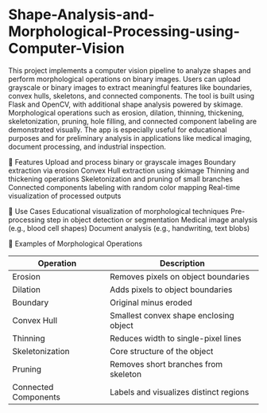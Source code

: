 # Shape-Analysis-and-Morphological-Processing-using-Computer-Vision
This project implements a computer vision pipeline to analyze shapes and perform morphological operations on binary images. Users can upload grayscale or binary images to extract meaningful features like boundaries, convex hulls, skeletons, and connected components. The tool is built using Flask and OpenCV, with additional shape analysis powered by skimage.
Morphological operations such as erosion, dilation, thinning, thickening, skeletonization, pruning, hole filling, and connected component labeling are demonstrated visually. The app is especially useful for educational purposes and for preliminary analysis in applications like medical imaging, document processing, and industrial inspection.

📂 Features
Upload and process binary or grayscale images
Boundary extraction via erosion
Convex Hull extraction using skimage
Thinning and thickening operations
Skeletonization and pruning of small branches
Connected components labeling with random color mapping
Real-time visualization of processed outputs

📌 Use Cases
Educational visualization of morphological techniques
Pre-processing step in object detection or segmentation
Medical image analysis (e.g., blood cell shapes)
Document analysis (e.g., handwriting, text blobs)


🧪 Examples of Morphological Operations

| Operation            | Description                            |
| -------------------- | -------------------------------------- |
| Erosion              | Removes pixels on object boundaries    |
| Dilation             | Adds pixels to object boundaries       |
| Boundary             | Original minus eroded                  |
| Convex Hull          | Smallest convex shape enclosing object |
| Thinning             | Reduces width to single-pixel lines    |
| Skeletonization      | Core structure of the object           |
| Pruning              | Removes short branches from skeleton   |
| Connected Components | Labels and visualizes distinct regions |
